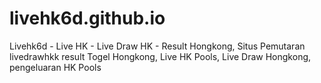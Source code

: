# livehk6d.github.io
Livehk6d - Live HK - Live Draw HK - Result Hongkong, Situs Pemutaran livedrawhkk result Togel Hongkong, Live HK Pools, Live Draw Hongkong, pengeluaran HK Pools
